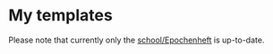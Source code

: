 # My templates

Please note that currently only the [school/Epochenheft](templates/school/Epochenheft.tex) is up-to-date.
